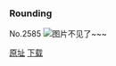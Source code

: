 ### Rounding
No.2585
![图片不见了~~~](https://imgs.xkcd.com/comics/rounding.png)

[原址](https://xkcd.com//2585) [下载](https://imgs.xkcd.com/comics/rounding.png)

